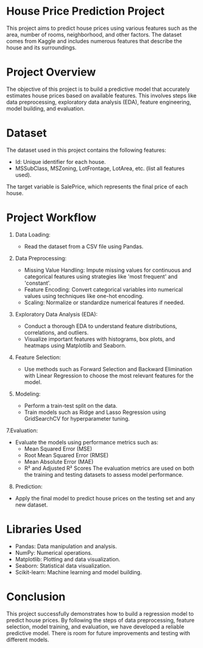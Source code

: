# House Price Prediction Project
This project aims to predict house prices using various features such as the area, number of rooms, neighborhood, and other factors. The dataset comes from Kaggle and includes numerous features that describe the house and its surroundings.

# Project Overview
The objective of this project is to build a predictive model that accurately estimates house prices based on available features. This involves steps like data preprocessing, exploratory data analysis (EDA), feature engineering, model building, and evaluation.

# Dataset
The dataset used in this project contains the following features:

* Id: Unique identifier for each house.
* MSSubClass, MSZoning, LotFrontage, LotArea, etc. (list all features used).
  
The target variable is SalePrice, which represents the final price of each house.

# Project Workflow
1. Data Loading:
   * Read the dataset from a CSV file using Pandas.

2. Data Preprocessing:
   * Missing Value Handling: Impute missing values for continuous and categorical features using strategies like 'most frequent' and 'constant'.
   * Feature Encoding: Convert categorical variables into numerical values using techniques like one-hot encoding.
   * Scaling: Normalize or standardize numerical features if needed.

3. Exploratory Data Analysis (EDA):
   * Conduct a thorough EDA to understand feature distributions, correlations, and outliers.
   * Visualize important features with histograms, box plots, and heatmaps using Matplotlib and Seaborn.

4. Feature Selection:
   * Use methods such as Forward Selection and Backward Elimination with Linear Regression to choose the most relevant features for the model.

6. Modeling:
   * Perform a train-test split on the data.
   * Train models such as Ridge and Lasso Regression using GridSearchCV for hyperparameter tuning.

7.Evaluation:
   * Evaluate the models using performance metrics such as:
     * Mean Squared Error (MSE)
     * Root Mean Squared Error (RMSE)
     * Mean Absolute Error (MAE)
     * R² and Adjusted R² Scores
The evaluation metrics are used on both the training and testing datasets to assess model performance.

8. Prediction:
  * Apply the final model to predict house prices on the testing set and any new dataset.

# Libraries Used
  * Pandas: Data manipulation and analysis.
  * NumPy: Numerical operations.
  * Matplotlib: Plotting and data visualization.
  * Seaborn: Statistical data visualization.
  * Scikit-learn: Machine learning and model building.

# Conclusion
This project successfully demonstrates how to build a regression model to predict house prices. By following the steps of data preprocessing, feature selection, model training, and evaluation, we have developed a reliable predictive model. There is room for future improvements and testing with different models.

